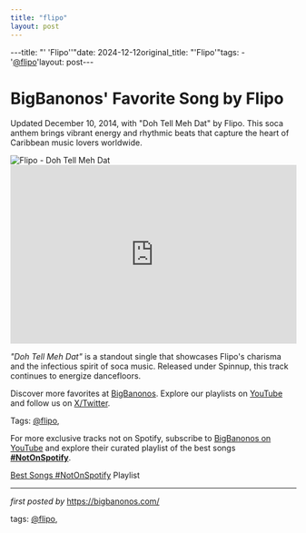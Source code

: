```yaml
---
title: "flipo"
layout: post
---
```

---title: "' 'Flipo''"date: 2024-12-12original_title: "'Flipo'"tags:  - '[@flipo](/tags/flipo/)'layout: post---<!-- Post Title --><h1 >BigBanonos' Favorite Song by Flipo</h1> <!-- Introductory Text --><p >Updated December 10, 2014, with "Doh Tell Meh Dat" by Flipo. This soca anthem brings vibrant energy and rhythmic beats that capture the heart of Caribbean music lovers worldwide.</p> <!-- Featured Image --><div > <img src="https://encrypted-tbn0.gstatic.com/images?q=tbn:ANd9GcSi2Lhve9wV3slaYFqWossWViQQD_zxXio2qg&s" alt="Flipo - Doh Tell Meh Dat" /></div> <!-- YouTube Video Embed --><div > <iframe width="100%" height="315" src="https://www.youtube.com/embed/jxxsd5eNN90" title="Flipo - Doh Tell Meh Dat [Soca 2014]" frameborder="0" allow="accelerometer; autoplay; encrypted-media; gyroscope; picture-in-picture; web-share" referrerpolicy="strict-origin-when-cross-origin" allowfullscreen></iframe></div> <!-- Song Information --><div > <p><em>"Doh Tell Meh Dat"</em> is a standout single that showcases Flipo's charisma and the infectious spirit of soca music. Released under Spinnup, this track continues to energize dancefloors.</p></div> <!-- Footer Links --><div > <p>Discover more favorites at <a href="https://bigbanonos.com/" target="_blank">BigBanonos</a>. Explore our playlists on <a href="https://www.youtube.com/[@BigBanonos](/tags/BigBanonos/)" target="_blank">YouTube</a> and follow us on <a href="https://x.com/bigbanonos" target="_blank">X/Twitter</a>.</p></div> <!-- Tags --><p >Tags: [@flipo](/tags/flipo/),</p><!--Subscribe and Playlist Links--><div>    <p>For more exclusive tracks not on Spotify, subscribe to <a href="https://www.youtube.com/[@BigBanonos](/tags/BigBanonos/)" target="_blank">BigBanonos on YouTube</a> and explore their curated playlist of the best songs <strong>[#NotOnSpotify](/tags/NotOnSpotify/)</strong>.</p>    <p><a href="https://www.youtube.com/playlist?list=PLtuNtuTatqI0kFahUCbtbfenC_ET5O_tr" target="_blank">Best Songs [#NotOnSpotify](/tags/NotOnSpotify/) Playlist<br /></a></p></div><hr /><p><em>first posted by</em> <a href="https://bigbanonos.com/" rel="noopener" target="_new">https://bigbanonos.com/</a></p><p>tags: [@flipo](/tags/flipo/),</p>
